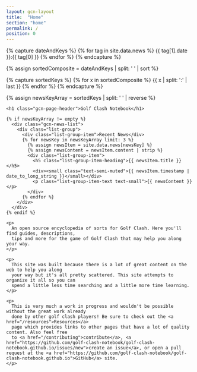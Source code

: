 ```yaml
---
layout: gcn-layout
title:  "Home"
section: "home"
permalink: /
position: 0
---
```


{% capture dateAndKeys %}
  {% for tag in site.data.news %}
    {{ tag[1].date }}:{{ tag[0] }}
  {% endfor %}
{% endcapture %}

{% assign sortedComposite = dateAndKeys | split: ' ' | sort %}

{% capture sortedKeys %}
  {% for x in sortedComposite %}
    {{ x | split: ':' | last }}
  {% endfor %}
{% endcapture %}

{% assign newsKeyArray = sortedKeys | split: ' ' | reverse %}

<div class="row">

  <div class="col-lg-8 col-lg-offset-2 col-md-10 col-md-offset-1 col-sm-12">

    <h1 class="gcn-page-header">Golf Clash Notebook</h1>

    {% if newsKeyArray != empty %}
      <div class="gcn-news-list">
        <div class="list-group">
          <div class="list-group-item">Recent News</div>
          {% for newsKey in newsKeyArray limit: 3 %}
            {% assign newsItem = site.data.news[newsKey] %}
            {% assign newsContent = newsItem.content | strip %}
            <div class="list-group-item">
              <h5 class="list-group-item-heading">{{ newsItem.title }}</h5>
              <div><small class="text-semi-muted">{{ newsItem.timestamp | date_to_long_string }}</small></div>
              <p class="list-group-item-text text-small">{{ newsContent }}</p>
            </div>
          {% endfor %}
        </div>
      </div>
    {% endif %}

    <p>
      An open source encyclopedia of sorts for Golf Clash. Here you'll find guides, descriptions,
      tips and more for the game of Golf Clash that may help you along your way.
    </p>

    <p>
      This site was built because there is a lot of great content on the web to help you along
      your way but it's all pretty scattered. This site attempts to organize it all so you can
      spend a little less time searching and a little more time learning.
    </p>

    <p>
      This is very much a work in progress and wouldn't be possible without the great work already
      done by other golf clash players! Be sure to check out the <a href="/resources">Resources</a>
      page which provides links to other pages that have a lot of quality content. Also feel free
      to <a href="/contributing">contribute</a>, <a href="https://github.com/golf-clash-notebook/golf-clash-notebook.github.io/issues/new">create an issue</a>, or open a pull request at the <a href="https://github.com/golf-clash-notebook/golf-clash-notebook.github.io">GitHub</a> site.
    </p>

  </div>

</div>
